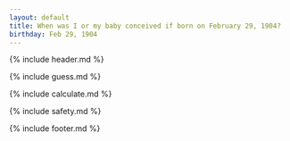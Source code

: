 ```yaml
---
layout: default
title: When was I or my baby conceived if born on February 29, 1904?
birthday: Feb 29, 1904
---
```


{% include header.md %}

{% include guess.md %}

{% include calculate.md %}

{% include safety.md %}

{% include footer.md %}



